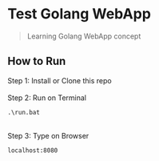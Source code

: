 # Test Golang WebApp
> Learning Golang  WebApp concept

## How to Run
Step 1: Install or Clone this repo
</br>
</br>
Step 2: Run on Terminal

    .\run.bat
    
</br>
Step 3: Type on Browser

    localhost:8080

